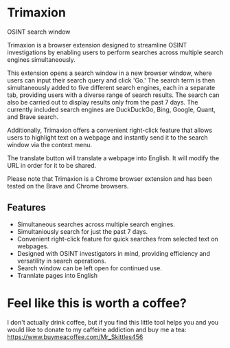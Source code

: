 # Trimaxion
OSINT search window

Trimaxion is a browser extension designed to streamline OSINT investigations by enabling users to perform searches across multiple search engines simultaneously.

This extension opens a search window in a new browser window, where users can input their search query and click 'Go.' The search term is then simultaneously added to five different search engines, each in a separate tab, providing users with a diverse range of search results. The search can also be carried out to display results only from the past 7 days. The currently included search engines are DuckDuckGo, Bing, Google, Quant, and Brave search.

Additionally, Trimaxion offers a convenient right-click feature that allows users to highlight text on a webpage and instantly send it to the search window via the context menu.

The translate button will translate a webpage into English. It will modify the URL in order for it to be shared. 

Please note that Trimaxion is a Chrome browser extension and has been tested on the Brave and Chrome browsers.

## Features
- Simultaneous searches across multiple search engines.
- Simultaniously search for just the past 7 days.
- Convenient right-click feature for quick searches from selected text on webpages.
- Designed with OSINT investigators in mind, providing efficiency and versatility in search operations.
- Search window can be left open for continued use.
- Trannlate pages into English



# Feel like this is worth a coffee?

I don't actually drink coffee, but if you find this little tool helps you and you would like to donate to my caffeine addiction and buy me a tea:
https://www.buymeacoffee.com/Mr_Skittles456 


